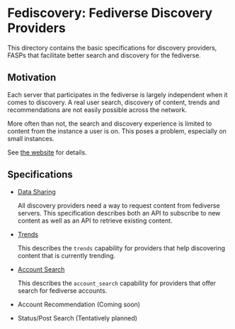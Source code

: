 # Fediscovery: Fediverse Discovery Providers

This directory contains the basic specifications for discovery
providers, FASPs that facilitate better search and discovery for the
fediverse.

## Motivation

Each server that participates in the fediverse is largely independent
when it comes to discovery. A real user search, discovery of content,
trends and recommendations are not easily possible across the network.

More often than not, the search and discovery experience is limited
to content from the instance a user is on. This poses a problem,
especially on small instances.

See [the website](https://www.fediscovery.org) for details.

## Specifications 

* [Data Sharing](data_sharing/v0.1/)

  All discovery providers need a way to request content from fediverse
  servers. This specification describes both an API to subscribe to new
  content as well as an API to retrieve existing content.

* [Trends](trends/v0.1/)

  This describes the `trends` capability for providers that help
  discovering content that is currently trending.

* [Account Search](account_search/v0.1/)

  This describes the `account_search` capability for providers that
  offer search for fediverse accounts.

* Account Recommendation (Coming soon)

* Status/Post Search (Tentatively planned) 
